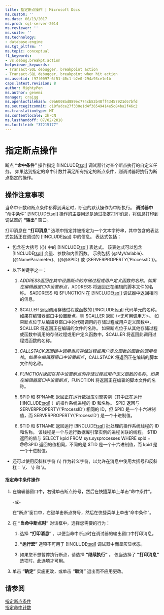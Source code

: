 ```yaml
---
title: 指定断点操作 | Microsoft Docs
ms.custom: ''
ms.date: 06/13/2017
ms.prod: sql-server-2014
ms.reviewer: ''
ms.suite: ''
ms.technology:
- database-engine
ms.tgt_pltfrm: ''
ms.topic: conceptual
f1_keywords:
- vs.debug.breakpt.action
helpviewer_keywords:
- Transact-SQL debugger, breakpoint action
- Transact-SQL debugger, breakpoint when hit action
ms.assetid: f97f0097-6f51-40c1-b2e0-294a93ce1e1b
caps.latest.revision: 8
author: MightyPen
ms.author: genemi
manager: craigg
ms.openlocfilehash: c9a6008ad889ec774cb82b48ff43457921d67bfd
ms.sourcegitcommit: c18fadce27f330e1d4f36549414e5c84ba2f46c2
ms.translationtype: MT
ms.contentlocale: zh-CN
ms.lasthandoff: 07/02/2018
ms.locfileid: "37215177"
---
```

# <a name="specify-a-breakpoint-action"></a>指定断点操作
  断点 **“命中条件”** 操作指定 [!INCLUDE[tsql](../../includes/tsql-md.md)] 调试器针对某个断点执行的自定义任务。 如果达到指定的命中计数并满足所有指定的断点条件，则调试器将执行为断点指定的操作。  
  
##  <a name="BKMK_ActionConsiderations"></a> 操作注意事项  
 当命中计数和断点条件都得到满足时，断点的默认操作为中断执行。 **调试器中** “命中条件” [!INCLUDE[tsql](../../includes/tsql-md.md)] 操作的主要用途是通过指定打印消息，将信息打印到调试器的 **“输出”** 窗口。  
  
 打印消息在 **“打印消息”** 选项中指定并被指定为一个文本字符串，其中包含的表达式包括正在调试的 [!INCLUDE[tsql](../../includes/tsql-md.md)] 中的信息。 表达式包括：  
  
-   包含在大括号 ({}) 中的 [!INCLUDE[tsql](../../includes/tsql-md.md)] 表达式。 该表达式可以包含 [!INCLUDE[tsql](../../includes/tsql-md.md)] 变量、参数和内置函数。 示例包括 {@MyVariable}、{@NameParameter}、{@@SPID} 或 {SERVERPROPERTY(‘ProcessID’)}。  
  
-   以下关键字之一：  
  
    1.  $ADDRESS 返回在其中设置断点的存储过程或用户定义函数的名称。 如果在编辑器窗口中设置断点，$ADDRESS 将返回正在编辑的脚本文件的名称。 $ADDRESS 和 $FUNCTION 在 [!INCLUDE[tsql](../../includes/tsql-md.md)] 调试器中返回相同的信息。  
  
    2.  $CALLER 返回调用存储过程或函数的 [!INCLUDE[tsql](../../includes/tsql-md.md)] 代码单元的名称。 如果在编辑器窗口中设置断点，则 $CALLER 返回 \<无可用调用方>。 如果断点位于从编辑器窗口中的代码调用的存储过程或用户定义函数中，$CALLER 将返回正在编辑的文件的名称。 如果断点位于从其他存储过程或函数中调用的存储过程或用户定义函数中，$CALLER 将返回此调用过程或函数的名称。  
  
    3.  $CALLSTACK 返回链中调用当前存储过程或用户定义函数的函数的调用堆栈。 如果在编辑器窗口中设置断点，$CALLSTACK 将返回正在编辑的脚本文件的名称。  
  
    4.  $FUNCTION 返回在其中设置断点的存储过程或用户定义函数的名称。 如果在编辑器窗口中设置断点，$FUNCTION 将返回正在编辑的脚本文件的名称。  
  
    5.  $PID 和 $PNAME 返回正在运行数据库引擎实例（其中正在运行 [!INCLUDE[tsql](../../includes/tsql-md.md)] ）的操作系统进程的 ID 和名称。 $PID 返回与 SERVERPROPERTY(‘ProcessID’) 相同的 ID，但 $PID 是一个十六进制值，而 SERVERPROPERTY(‘ProcessID’) 是一个十进制值。  
  
    6.  $TID 和 $TNAME 返回运行 [!INCLUDE[tsql](../../includes/tsql-md.md)] 批处理的操作系统线程的 ID 和名称。 该线程是一个与运行数据库引擎实例的进程关联的线程。 $TID 返回的值与 SELECT kpid FROM sys.sysprocesses WHERE spid = @@SPID 返回的值相同，不同的是 $TID 是一个十六进制值，而 kpid 是一个十进制值。  
  
-   还可以使用反斜杠字符 (\\) 作为转义字符，以允许在消息中使用大括号和反斜杠： \\{、 \\} 和 \\\\。  
  
#### <a name="to-specify-a-when-hit-action"></a>指定命中条件操作  
  
1.  在编辑器窗口中，右键单击断点符号，然后在快捷菜单上单击“命中条件”。  
  
     -或-  
  
     在“断点”窗口中，右键单击断点符号，然后在快捷菜单上单击“命中条件”。  
  
2.  在 **“当命中断点时”** 对话框中，选择您需要的行为：  
  
    1.  选择 **“打印消息”** ，以便当命中断点时在调试器的输出窗口中打印消息。  
  
    2.  **“运行宏”** 选项不可用于 [!INCLUDE[tsql](../../includes/tsql-md.md)] 调试器中而呈灰显状态。  
  
    3.  如果您不想暂停执行断点，请选择 **“继续执行”** 。 仅当选择了 **“打印消息”** 选项时，此选项才可用。  
  
3.  单击 **“确定”** 实施更改，或单击 **“取消”** 退出而不应用更改。  
  
## <a name="see-also"></a>请参阅  
 [指定断点条件](specify-a-breakpoint-condition.md)   
 [指定命中计数](specify-a-hit-count.md)  
  
  
